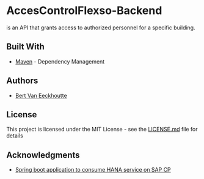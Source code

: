 # AccesControlFlexso-Backend
is an API that grants access to authorized personnel for a specific building.

## Built With

* [Maven](https://maven.apache.org/) - Dependency Management

## Authors

* [Bert Van Eeckhoutte](https://github.com/bertve)

## License

This project is licensed under the MIT License - see the [LICENSE.md](LICENSE.md) file for details

## Acknowledgments

* [Spring boot application to consume HANA service on SAP CP](https://github.com/boudhayan-dev/spring-hana-cloud-foundry)
